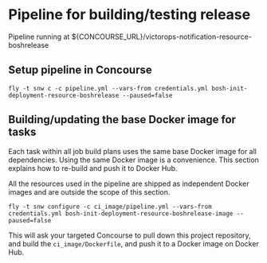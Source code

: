 Pipeline for building/testing release
=====================================

Pipeline running at ${CONCOURSE_URL}/victorops-notification-resource-boshrelease

Setup pipeline in Concourse
---------------------------

```
fly -t snw c -c pipeline.yml --vars-from credentials.yml bosh-init-deployment-resource-boshrelease --paused=false
```

Building/updating the base Docker image for tasks
-------------------------------------------------

Each task within all job build plans uses the same base Docker image for all dependencies. Using the same Docker image is a convenience. This section explains how to re-build and push it to Docker Hub.

All the resources used in the pipeline are shipped as independent Docker images and are outside the scope of this section.

```
fly -t snw configure -c ci_image/pipeline.yml --vars-from credentials.yml bosh-init-deployment-resource-boshrelease-image --paused=false
```

This will ask your targeted Concourse to pull down this project repository, and build the `ci_image/Dockerfile`, and push it to a Docker image on Docker Hub.
